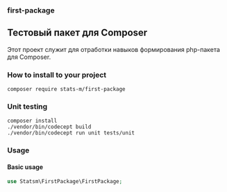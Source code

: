 ### first-package
## Тестовый пакет для Composer
Этот проект служит для отработки навыков формирования php-пакета для Composer.





### How to install to your project
```
composer require stats-m/first-package
```

### Unit testing
```
composer install
./vendor/bin/codecept build
./vendor/bin/codecept run unit tests/unit
```

### Usage

#### Basic usage

```php
use Statsm\FirstPackage\FirstPackage;
```
